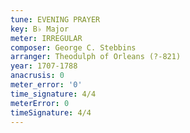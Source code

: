 ```yaml
---
tune: EVENING PRAYER
key: B♭ Major
meter: IRREGULAR
composer: George C. Stebbins
arranger: Theodulph of Orleans (?-821)
year: 1707-1788
anacrusis: 0
meter_error: '0'
time_signature: 4/4
meterError: 0
timeSignature: 4/4
---
```

